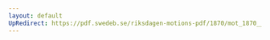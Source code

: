 ```yaml
---
layout: default
UpRedirect: https://pdf.swedeb.se/riksdagen-motions-pdf/1870/mot_1870__ak__00076.pdf
---
```

